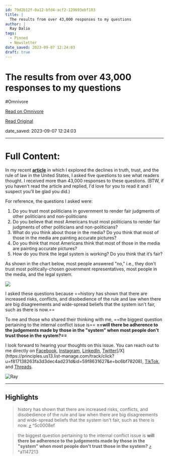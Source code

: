 ```yaml
---
id: 79d2b12f-0a12-bfd4-acf2-129693ebf103
title: |
  The results from over 43,000 responses to my questions
author: |
  Ray Dalio
tags:
  - Pinned
  - Newsletter
date_saved: 2023-09-07 12:24:03
draft: true
---
```


# The results from over 43,000 responses to my questions
#Omnivore

[Read on Omnivore](https://omnivore.app/me/the-results-from-over-43-000-responses-to-my-questions-18a707531b7)

[Read Original](https://omnivore.app/no_url?q=cba748a3-973c-4ba2-9b78-88fe53da96ef)

date_saved: 2023-09-07 12:24:03


--- 

# Full Content: 

In my recent **[article](https://principles.us13.list-manage.com/track/click?u=f817138263fa3d3dec4ad231d&id=9a07be8c9b&e=bc6bf78208)** in which I explored the declines in truth, trust, and the rule of law in the United States, I asked five questions to see what readers thought. I received more than 43,000 responses to these questions. (BTW, if you haven't read the article and replied, I'd love for you to read it and I suspect you’ll be glad you did.) 

For reference, the questions I asked were:

1. Do you trust most politicians in government to render fair judgments of other politicians and non-politicians
2. Do you believe that most Americans trust most politicians to render fair judgments of other politicians and non-politicians?
3. What do you think about those in the media? Do you think that most of those in the media are painting accurate pictures?
4. Do you think that most Americans think that most of those in the media are painting accurate pictures?
5. How do you think the legal system is working? Do you think that it’s fair?

As shown in the chart below, most people answered "no," i.e., they don't trust most politically-chosen government representatives, most people in the media, and the legal system. 

[ ![](https://proxy-prod.omnivore-image-cache.app/564x0,soCOxNIfQ3u-OiyQHBtL-Spo6Ql8HLoHKKTt_LMGDXl0/https://mcusercontent.com/f817138263fa3d3dec4ad231d/images/2e36e222-4a9c-d2f9-272b-d5e15f81f687.png) ](https://principles.us13.list-manage.com/track/click?u=f817138263fa3d3dec4ad231d&id=53174312e2&e=bc6bf78208) 

I asked these questions because ==history has shown that there are increased risks, conflicts, and disobedience of the rule and law when there are big disagreements and wide-spread beliefs that the system isn't fair, such as there is now.== 

To me and those who shared their thinking with me, ==the biggest question pertaining to the internal conflict issue is== **==will there be adherence to the judgements made by those in the "system" when most people don't trust those in the system?==** 

I look forward to hearing your thoughts on this issue. You can reach out to me directly on [Facebook](https://principles.us13.list-manage.com/track/click?u=f817138263fa3d3dec4ad231d&id=ed4de67d89&e=bc6bf78208 "https://www.facebook.com/raydalio/"), [Instagram](https://principles.us13.list-manage.com/track/click?u=f817138263fa3d3dec4ad231d&id=d4421c8353&e=bc6bf78208 "https://www.instagram.com/raydalio/?hl=en"), [LinkedIn](https://principles.us13.list-manage.com/track/click?u=f817138263fa3d3dec4ad231d&id=d06cd91489&e=bc6bf78208 "https://www.linkedin.com/in/raydalio/"), [Twitter](https://principles.us13.list-manage.com/track/click?u=f817138263fa3d3dec4ad231d&id=3246020c49&e=bc6bf78208 "https://twitter.com/RayDalio")[/X](https://principles.us13.list-manage.com/track/click?u=f817138263fa3d3dec4ad231d&id=59f8631627&e=bc6bf78208), [TikTok](https://principles.us13.list-manage.com/track/click?u=f817138263fa3d3dec4ad231d&id=dde084147d&e=bc6bf78208 "Original URL:https://www.tiktok.com/@principlesbyraydalio?lang=enClick to follow link."), and [Threads](https://principles.us13.list-manage.com/track/click?u=f817138263fa3d3dec4ad231d&id=e2fd742b3d&e=bc6bf78208 "Original URL:https://www.threads.net/@raydalioClick to follow link.").

![Ray](https://proxy-prod.omnivore-image-cache.app/35x60,sBV54qAhXAAW1065aNdmAzI3A7ZOhHvyCszJt5Wvygqs/https://gallery.mailchimp.com/f817138263fa3d3dec4ad231d/images/421ebd35-2b83-4032-8d52-869abf3d9f92.png) 

---

## Highlights

> history has shown that there are increased risks, conflicts, and disobedience of the rule and law when there are big disagreements and wide-spread beliefs that the system isn't fair, such as there is now.  [⤴️](https://omnivore.app/me/the-results-from-over-43-000-responses-to-my-questions-18a707531b7#5c0008ef-9804-4a54-872b-9012b309effb)  ^5c0008ef

> the biggest question pertaining to the internal conflict issue is **will there be adherence to the judgements made by those in the "system" when most people don't trust those in the system?** [⤴️](https://omnivore.app/me/the-results-from-over-43-000-responses-to-my-questions-18a707531b7#a1147213-7a86-4daa-bcfa-74e41c33576f)  ^a1147213

